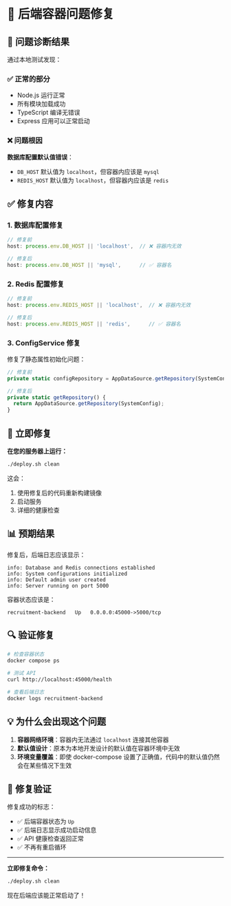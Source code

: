 # 🔧 后端容器问题修复

## 🚨 问题诊断结果

通过本地测试发现：

### ✅ 正常的部分
- Node.js 运行正常
- 所有模块加载成功
- TypeScript 编译无错误
- Express 应用可以正常启动

### ❌ 问题根因
**数据库配置默认值错误**：
- `DB_HOST` 默认值为 `localhost`，但容器内应该是 `mysql`
- `REDIS_HOST` 默认值为 `localhost`，但容器内应该是 `redis`

## ✅ 修复内容

### 1. 数据库配置修复
```typescript
// 修复前
host: process.env.DB_HOST || 'localhost',  // ❌ 容器内无效

// 修复后  
host: process.env.DB_HOST || 'mysql',      // ✅ 容器名
```

### 2. Redis 配置修复
```typescript
// 修复前
host: process.env.REDIS_HOST || 'localhost',  // ❌ 容器内无效

// 修复后
host: process.env.REDIS_HOST || 'redis',      // ✅ 容器名
```

### 3. ConfigService 修复
修复了静态属性初始化问题：
```typescript
// 修复前
private static configRepository = AppDataSource.getRepository(SystemConfig);

// 修复后
private static getRepository() {
  return AppDataSource.getRepository(SystemConfig);
}
```

## 🚀 立即修复

**在您的服务器上运行：**

```bash
./deploy.sh clean
```

这会：
1. 使用修复后的代码重新构建镜像
2. 启动服务
3. 详细的健康检查

## 📊 预期结果

修复后，后端日志应该显示：
```
info: Database and Redis connections established
info: System configurations initialized
info: Default admin user created
info: Server running on port 5000
```

容器状态应该是：
```
recruitment-backend   Up   0.0.0.0:45000->5000/tcp
```

## 🔍 验证修复

```bash
# 检查容器状态
docker compose ps

# 测试 API
curl http://localhost:45000/health

# 查看后端日志
docker logs recruitment-backend
```

## 💡 为什么会出现这个问题

1. **容器网络环境**：容器内无法通过 `localhost` 连接其他容器
2. **默认值设计**：原本为本地开发设计的默认值在容器环境中无效
3. **环境变量覆盖**：即使 docker-compose 设置了正确值，代码中的默认值仍然会在某些情况下生效

## 🎯 修复验证

修复成功的标志：
- ✅ 后端容器状态为 `Up`
- ✅ 后端日志显示成功启动信息
- ✅ API 健康检查返回正常
- ✅ 不再有重启循环

---

**立即修复命令：**
```bash
./deploy.sh clean
```

现在后端应该能正常启动了！